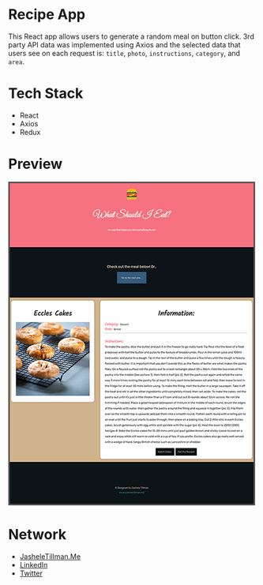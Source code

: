 # Recipe App
This React app allows users to generate a random meal on button click. 3rd party API data was implemented using Axios and the selected data that users see on each request is: `title`, `photo`, `instructions`, `category`, and `area`.


# Tech Stack
- React
- Axios
- Redux

# Preview
<img src="images/screenshot.png" alt="" />

# Network
- [JasheleTillman.Me](https://jasheletillman.me/ "Personal Site")
- [LinkedIn](https://www.linkedin.com/in/jashelet/ "LinkedIn")
- [Twitter](https://twitter.com/jasheloper "Twitter")
